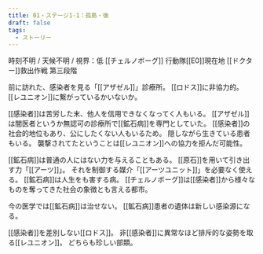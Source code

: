```yaml
---
title: 01・ステージ1-1：孤島・後
draft: false
tags:
  - ストーリー
---
```

時刻不明 / 天候不明 / 視界：低
[[チェルノボーグ]] 行動隊[[E0]]現在地
[[ドクター]]救出作戦 第三段階

前に訪れた、感染者を見る「[[アザゼル]]」診療所。
[[ロドス]]に非協力的。
[[レユニオン]]に繋がっているかいないか。

[[感染者]]は苦労した末、他人を信用できなくなってく人もいる。
[[アザゼル]]は闇医者というか無認可の診療所で[[鉱石病]]を専門としていた。
[[感染者]]の社会的地位もあり、公にしたくない人もいるため。
隠しながら生きている患者もいる。
襲撃されてたということは[[レユニオン]]への協力を拒んだ可能性。

[[鉱石病]]は普通の人にはない力を与えることもある。
[[原石]]を用いて引き出す力「[[アーツ]]」。
それを制御する媒介「[[アーツユニット]]」を必要なく使える。
[[鉱石病]]は人生をも害する病。
[[チェルノボーグ]]は[[感染者]]から様々なものを奪ってきた社会の象徴とも言える都市。

今の医学では[[鉱石病]]は治せない。
[[鉱石病]]患者の遺体は新しい感染源になる。

[[感染者]]を差別しない[[ロドス]]。
非[[感染者]]に異常なほど排斥的な姿勢を取る[[レユニオン]]。
どちらも珍しい部類。